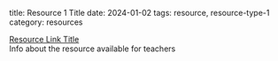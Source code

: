 title: Resource 1 Title
date: 2024-01-02
tags: resource, resource-type-1
category: resources


[Resource Link Title](http://path/to/url.html)<br />Info about the resource available for teachers
